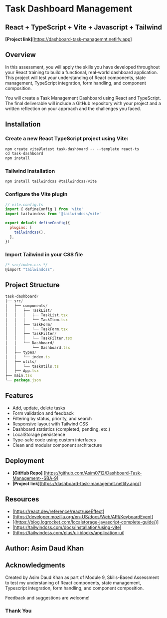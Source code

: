 # Task Dashboard Management 
## React + TypeScript + Vite + Javascript + Tailwind

 **[Project link]**[https://dashboard-task-managemnt.netlify.app]



## Overview
In this assessment, you will apply the skills you have developed throughout your React training to build a functional, real-world dashboard application. This project will test your understanding of React components, state management, TypeScript integration, form handling, and component composition.

You will create a Task Management Dashboard using React and TypeScript. The final deliverable will include a GitHub repository with your project and a written reflection on your approach and the challenges you faced.

## Installation

### Create a new React TypeScript project using Vite:
```js
npm create vite@latest task-dashboard -- --template react-ts
cd task-dashboard
npm install
```

### Tailwind Installation
```js
npm install tailwindcss @tailwindcss/vite
```
### Configure the Vite plugin
```js
// vite.config.ts
import { defineConfig } from 'vite'
import tailwindcss from '@tailwindcss/vite'

export default defineConfig({
  plugins: [
    tailwindcss(),
  ],
})
```
### Import Tailwind in your CSS file
```js
/* src/index.css */
@import "tailwindcss";
```

## Project Structure
```js
task-dashboard/
├── src/
│   ├── components/
│   │   ├── TaskList/
│   │   │   ├── TaskList.tsx
│   │   │   └── TaskItem.tsx
│   │   ├── TaskForm/
│   │   │   └── TaskForm.tsx
│   │   ├── TaskFilter/
│   │   │   └── TaskFilter.tsx
│   │   └── Dashboard/
│   │       └── Dashboard.tsx
│   ├── types/
│   │   └── index.ts
│   ├── utils/
│   │   └── taskUtils.ts
│   ├── App.tsx
├── main.tsx
└── package.json
```
## Features
- Add, update, delete tasks
- Form validation and feedback
- Filtering by status, priority, and search
- Responsive layout with Tailwind CSS
- Dashboard statistics (completed, pending, etc.)
- LocalStorage persistence
- Type-safe code using custom interfaces
- Clean and modular component architecture

## Deployment
- **[GitHub Repo]** [https://github.com/Asim0712/Dashboard-Task-Management--SBA-9]
- **[Project link]**[https://dashboard-task-managemnt.netlify.app/]

## Resources
- [https://react.dev/reference/react/useEffect]
- [https://developer.mozilla.org/en-US/docs/Web/API/KeyboardEvent]
- [(https://blog.logrocket.com/localstorage-javascript-complete-guide/)] 
- [https://tailwindcss.com/docs/installation/using-vite]
- [https://tailwindcss.com/plus/ui-blocks/application-ui]


## Author:  Asim Daud Khan


## Acknowledgments
Created by Asim Daud Khan as part of Module 9, Skills-Based Assessment to test my understaning of React components, state management, Typescript integration, form handling, and component composition.

Feedback and suggestions are welcome!

### Thank You

